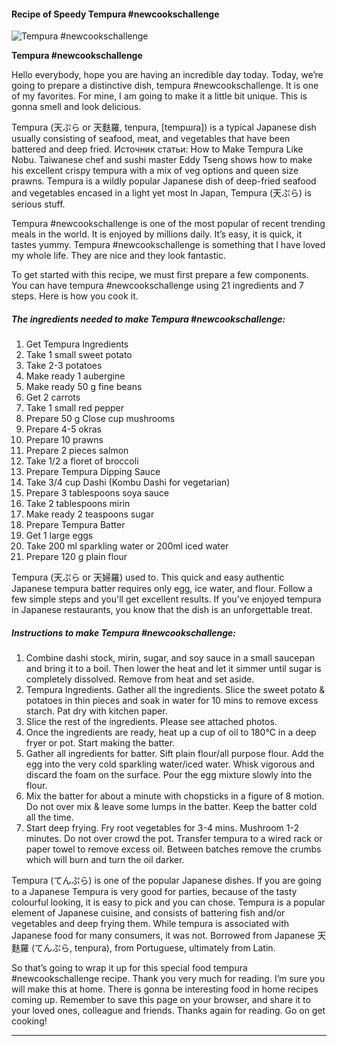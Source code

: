             

#### Recipe of Speedy Tempura #newcookschallenge

![Tempura #newcookschallenge](https://img-global.cpcdn.com/recipes/4df5fb480c76dfd3/751x532cq70/tempura-newcookschallenge-recipe-main-photo.jpg)

**Tempura #newcookschallenge**

Hello everybody, hope you are having an incredible day today. Today, we’re going to prepare a distinctive dish, tempura #newcookschallenge. It is one of my favorites. For mine, I am going to make it a little bit unique. This is gonna smell and look delicious.

Tempura (天ぷら or 天麩羅, tenpura, \[tempɯɾa\]) is a typical Japanese dish usually consisting of seafood, meat, and vegetables that have been battered and deep fried. Источник статьи: How to Make Tempura Like Nobu. Taiwanese chef and sushi master Eddy Tseng shows how to make his excellent crispy tempura with a mix of veg options and queen size prawns. Tempura is a wildly popular Japanese dish of deep-fried seafood and vegetables encased in a light yet most In Japan, Tempura (天ぷら) is serious stuff.

Tempura #newcookschallenge is one of the most popular of recent trending meals in the world. It is enjoyed by millions daily. It’s easy, it is quick, it tastes yummy. Tempura #newcookschallenge is something that I have loved my whole life. They are nice and they look fantastic.

To get started with this recipe, we must first prepare a few components. You can have tempura #newcookschallenge using 21 ingredients and 7 steps. Here is how you cook it.

##### The ingredients needed to make Tempura #newcookschallenge:

1.  Get Tempura Ingredients
2.  Take 1 small sweet potato
3.  Take 2-3 potatoes
4.  Make ready 1 aubergine
5.  Make ready 50 g fine beans
6.  Get 2 carrots
7.  Take 1 small red pepper
8.  Prepare 50 g Close cup mushrooms
9.  Prepare 4-5 okras
10.  Prepare 10 prawns
11.  Prepare 2 pieces salmon
12.  Take 1/2 a floret of broccoli
13.  Prepare Tempura Dipping Sauce
14.  Take 3/4 cup Dashi (Kombu Dashi for vegetarian)
15.  Prepare 3 tablespoons soya sauce
16.  Take 2 tablespoons mirin
17.  Make ready 2 teaspoons sugar
18.  Prepare Tempura Batter
19.  Get 1 large eggs
20.  Take 200 ml sparkling water or 200ml iced water
21.  Prepare 120 g plain flour

Tempura (天ぷら or 天婦羅) used to. This quick and easy authentic Japanese tempura batter requires only egg, ice water, and flour. Follow a few simple steps and you'll get excellent results. If you've enjoyed tempura in Japanese restaurants, you know that the dish is an unforgettable treat.

##### Instructions to make Tempura #newcookschallenge:

1.  Combine dashi stock, mirin, sugar, and soy sauce in a small saucepan and bring it to a boil. Then lower the heat and let it simmer until sugar is completely dissolved. Remove from heat and set aside.
2.  Tempura Ingredients. Gather all the ingredients. Slice the sweet potato & potatoes in thin pieces and soak in water for 10 mins to remove excess starch. Pat dry with kitchen paper.
3.  Slice the rest of the ingredients. Please see attached photos.
4.  Once the ingredients are ready, heat up a cup of oil to 180°C in a deep fryer or pot. Start making the batter.
5.  Gather all ingredients for batter. Sift plain flour/all purpose flour. Add the egg into the very cold sparkling water/iced water. Whisk vigorous and discard the foam on the surface. Pour the egg mixture slowly into the flour.
6.  Mix the batter for about a minute with chopsticks in a figure of 8 motion. Do not over mix & leave some lumps in the batter. Keep the batter cold all the time.
7.  Start deep frying. Fry root vegetables for 3-4 mins. Mushroom 1-2 minutes. Do not over crowd the pot. Transfer tempura to a wired rack or paper towel to remove excess oil. Between batches remove the crumbs which will burn and turn the oil darker.

Tempura (てんぷら) is one of the popular Japanese dishes. If you are going to a Japanese Tempura is very good for parties, because of the tasty colourful looking, it is easy to pick and you can chose. Tempura is a popular element of Japanese cuisine, and consists of battering fish and/or vegetables and deep frying them. While tempura is associated with Japanese food for many consumers, it was not. Borrowed from Japanese 天麩羅 (てんぷら, tenpura), from Portuguese, ultimately from Latin.

So that’s going to wrap it up for this special food tempura #newcookschallenge recipe. Thank you very much for reading. I’m sure you will make this at home. There is gonna be interesting food in home recipes coming up. Remember to save this page on your browser, and share it to your loved ones, colleague and friends. Thanks again for reading. Go on get cooking!

* * *